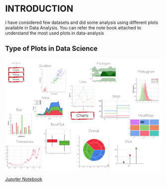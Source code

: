 # INTRODUCTION
I have considered few datasets and did some analysis using different plots available in Data Analysis.
You can refer the note book attached to understand the most used plots in data-analysis

## Type of Plots in Data Science
![image.png](./TypesOfPlots.png)


[Jupyter Notebook](./Types_of_Plots_in_DataScience.ipynb)
